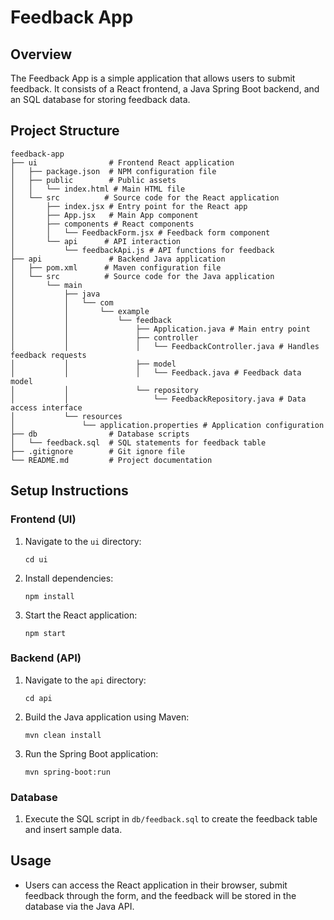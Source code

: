 # Feedback App

## Overview
The Feedback App is a simple application that allows users to submit feedback. It consists of a React frontend, a Java Spring Boot backend, and an SQL database for storing feedback data.

## Project Structure
```
feedback-app
├── ui                # Frontend React application
│   ├── package.json  # NPM configuration file
│   ├── public        # Public assets
│   │   └── index.html # Main HTML file
│   └── src          # Source code for the React application
│       ├── index.jsx # Entry point for the React app
│       ├── App.jsx   # Main App component
│       ├── components # React components
│       │   └── FeedbackForm.jsx # Feedback form component
│       └── api      # API interaction
│           └── feedbackApi.js # API functions for feedback
├── api               # Backend Java application
│   ├── pom.xml      # Maven configuration file
│   └── src          # Source code for the Java application
│       └── main
│           ├── java
│           │   └── com
│           │       └── example
│           │           └── feedback
│           │               ├── Application.java # Main entry point
│           │               ├── controller
│           │               │   └── FeedbackController.java # Handles feedback requests
│           │               ├── model
│           │               │   └── Feedback.java # Feedback data model
│           │               └── repository
│           │                   └── FeedbackRepository.java # Data access interface
│           └── resources
│               └── application.properties # Application configuration
├── db                # Database scripts
│   └── feedback.sql  # SQL statements for feedback table
├── .gitignore        # Git ignore file
└── README.md         # Project documentation
```

## Setup Instructions

### Frontend (UI)
1. Navigate to the `ui` directory:
   ```
   cd ui
   ```
2. Install dependencies:
   ```
   npm install
   ```
3. Start the React application:
   ```
   npm start
   ```

### Backend (API)
1. Navigate to the `api` directory:
   ```
   cd api
   ```
2. Build the Java application using Maven:
   ```
   mvn clean install
   ```
3. Run the Spring Boot application:
   ```
   mvn spring-boot:run
   ```

### Database
1. Execute the SQL script in `db/feedback.sql` to create the feedback table and insert sample data.

## Usage
- Users can access the React application in their browser, submit feedback through the form, and the feedback will be stored in the database via the Java API.